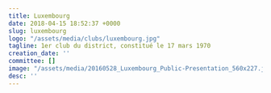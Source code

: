 ```yaml
---
title: Luxembourg
date: 2018-04-15 18:52:37 +0000
slug: luxembourg
logo: "/assets/media/clubs/luxembourg.jpg"
tagline: 1er club du district, constitué le 17 mars 1970
creation_date: ''
committee: []
image: "/assets/media/20160528_Luxembourg_Public-Presentation_560x227.jpg"
desc: ''
---
```

